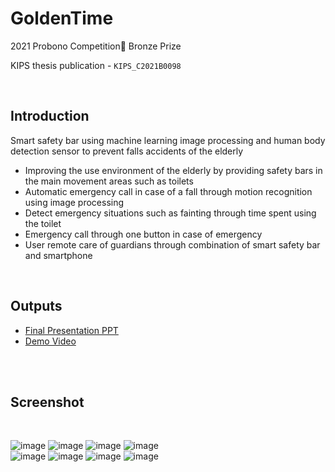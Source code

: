 # GoldenTime

2021 Probono Competition🏅 Bronze Prize 

KIPS thesis publication - `KIPS_C2021B0098`

<br>

## Introduction
Smart safety bar using machine learning image processing and human body detection sensor to prevent falls accidents of the elderly
- Improving the use environment of the elderly by providing safety bars in the main movement areas such as toilets
- Automatic emergency call in case of a fall through motion recognition using image processing
- Detect emergency situations such as fainting through time spent using the toilet
- Emergency call through one button in case of emergency
- User remote care of guardians through combination of smart safety bar and smartphone

<br>

## Outputs
- [Final Presentation PPT](https://github.com/na3150/GoldenTime/blob/probonoApp/GolenTime%20PPT.pdf)
- [Demo Video](https://www.youtube.com/watch?v=AmEC3rW79tI)

<br>

<br>

## Screenshot 
<br>

![image](https://user-images.githubusercontent.com/64996121/140453303-a64b6b8e-481a-40be-8427-af2588d119fe.png)
![image](https://user-images.githubusercontent.com/64996121/140453399-a545aad3-f53e-439c-8827-deaac5ba226a.png) 
![image](https://user-images.githubusercontent.com/64996121/140453508-33f2d7cc-1473-493d-8f9c-0b9e48db6e65.png)
![image](https://user-images.githubusercontent.com/64996121/140453608-41c5c4e3-5fb4-40e4-865d-cba8bcd18120.png) 
<br>
![image](https://user-images.githubusercontent.com/64996121/140453624-705b6e9b-5ee7-4bed-a31f-1937cd92860d.png)
![image](https://user-images.githubusercontent.com/64996121/141114584-8aca2761-e694-470a-9031-46cc6c9a6a58.png) 
![image](https://user-images.githubusercontent.com/64996121/141114637-f86ed363-8775-4e9c-ac2e-6424190d56ac.png)
![image](https://user-images.githubusercontent.com/64996121/140453704-93f76e03-99a8-4e7f-8254-54e6c64b6501.png)
